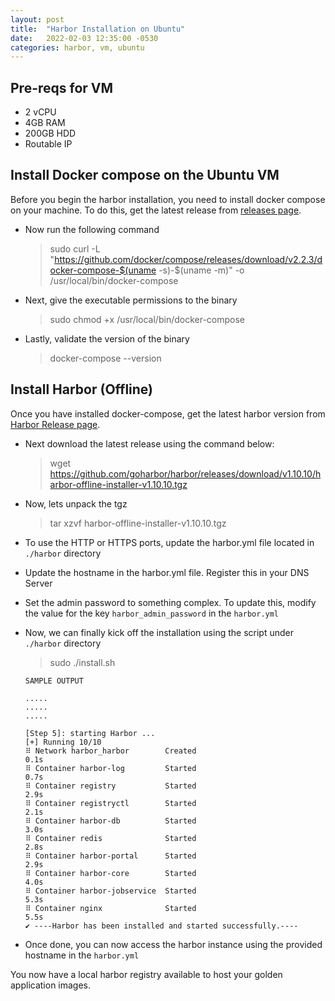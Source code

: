 ```yaml
---
layout: post
title:  "Harbor Installation on Ubuntu"
date:   2022-02-03 12:35:00 -0530
categories: harbor, vm, ubuntu
---
```


## Pre-reqs for VM
* 2 vCPU
* 4GB RAM
* 200GB HDD
* Routable IP

## Install Docker compose on the Ubuntu VM

Before you begin the harbor installation, you need to install docker compose on your machine. To do this, get the latest release from [releases page](https://github.com/docker/compose/releases).

* Now run the following command

    > sudo curl -L "https://github.com/docker/compose/releases/download/v2.2.3/docker-compose-$(uname -s)-$(uname -m)" -o /usr/local/bin/docker-compose

* Next, give the executable permissions to the binary

    > sudo chmod +x /usr/local/bin/docker-compose

* Lastly, validate the version of the binary

    > docker-compose --version

## Install Harbor (Offline)

Once you have installed docker-compose, get the latest harbor version from [Harbor Release page](https://github.com/goharbor/harbor/releases). 

* Next download the latest release using the command below:

    > wget https://github.com/goharbor/harbor/releases/download/v1.10.10/harbor-offline-installer-v1.10.10.tgz

* Now, lets unpack the tgz

    > tar xzvf harbor-offline-installer-v1.10.10.tgz

* To use the HTTP or HTTPS ports, update the harbor.yml file located in `./harbor` directory

* Update the hostname in the harbor.yml file. Register this in your DNS Server

* Set the admin password to something complex. To update this, modify the value for the key `harbor_admin_password` in the `harbor.yml`

* Now, we can finally kick off the installation using the script under `./harbor` directory
    > sudo ./install.sh

    ``` 
    SAMPLE OUTPUT

    .....
    .....
    .....

    [Step 5]: starting Harbor ...
    [+] Running 10/10
    ⠿ Network harbor_harbor        Created                                                                                                                                         0.1s
    ⠿ Container harbor-log         Started                                                                                                                                         0.7s
    ⠿ Container registry           Started                                                                                                                                         2.9s
    ⠿ Container registryctl        Started                                                                                                                                         2.1s
    ⠿ Container harbor-db          Started                                                                                                                                         3.0s
    ⠿ Container redis              Started                                                                                                                                         2.8s
    ⠿ Container harbor-portal      Started                                                                                                                                         2.9s
    ⠿ Container harbor-core        Started                                                                                                                                         4.0s
    ⠿ Container harbor-jobservice  Started                                                                                                                                         5.3s
    ⠿ Container nginx              Started                                                                                                                                         5.5s
    ✔ ----Harbor has been installed and started successfully.----
    ```

* Once done, you can now access the harbor instance using the provided hostname in the `harbor.yml`

You now have a local harbor registry available to host your golden application images.